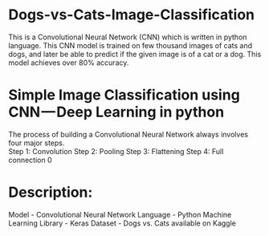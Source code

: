 # Dogs-vs-Cats-Image-Classification

This is a Convolutional Neural Network (CNN) which is written in python language. This CNN model is trained on few thousand images of cats and dogs, and later be able to predict if the given image is of a cat or a dog. This model achieves over 80% accuracy.

# Simple Image Classification using CNN — Deep Learning in python

The process of building a Convolutional Neural Network always involves four major steps. </br>
Step 1: Convolution 
Step 2: Pooling 
Step 3: Flattening 
Step 4: Full connection 0

# Description:

Model - Convolutional Neural Network 
Language - Python 
Machine Learning Library - Keras 
Dataset - Dogs vs. Cats available on Kaggle 
